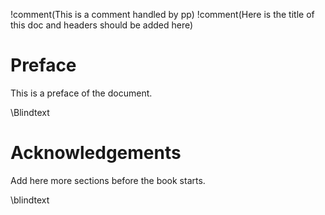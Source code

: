 !comment(This is a comment handled by pp)
!comment(Here is the title of this doc and headers should be added here)

# Preface

This is a preface of the document.

\Blindtext

# Acknowledgements

Add here more sections before the book starts.

\blindtext


